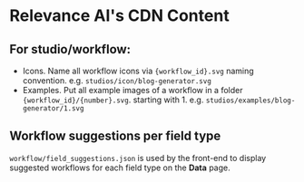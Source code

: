 # Relevance AI's CDN Content

## For studio/workflow:

- Icons. Name all workflow icons via `{workflow_id}.svg` naming convention. e.g. `studios/icon/blog-generator.svg`
- Examples. Put all example images of a workflow in a folder `{workflow_id}/{number}.svg`. starting with 1. e.g. `studios/examples/blog-generator/1.svg`

## Workflow suggestions per field type

`workflow/field_suggestions.json` is used by the front-end to display suggested workflows for each field type on the **Data** page.
